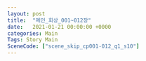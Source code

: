 ```yaml
---
layout: post
title:  "메인_회상_001~012장"
date:   2021-01-21 00:00:00 +0000
categories: Main
Tags: Story Main
SceneCode: ["scene_skip_cp001-012_q1_s10"]
---
```


